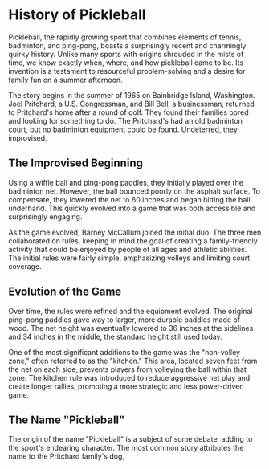 # History of Pickleball

Pickleball, the rapidly growing sport that combines elements of tennis, badminton, and ping-pong, boasts a surprisingly recent and charmingly quirky history. Unlike many sports with origins shrouded in the mists of time, we know exactly when, where, and how pickleball came to be. Its invention is a testament to resourceful problem-solving and a desire for family fun on a summer afternoon.

The story begins in the summer of 1965 on Bainbridge Island, Washington. Joel Pritchard, a U.S. Congressman, and Bill Bell, a businessman, returned to Pritchard's home after a round of golf. They found their families bored and looking for something to do. The Pritchard's had an old badminton court, but no badminton equipment could be found. Undeterred, they improvised.

## The Improvised Beginning

Using a wiffle ball and ping-pong paddles, they initially played over the badminton net. However, the ball bounced poorly on the asphalt surface. To compensate, they lowered the net to 60 inches and began hitting the ball underhand. This quickly evolved into a game that was both accessible and surprisingly engaging.

As the game evolved, Barney McCallum joined the initial duo. The three men collaborated on rules, keeping in mind the goal of creating a family-friendly activity that could be enjoyed by people of all ages and athletic abilities. The initial rules were fairly simple, emphasizing volleys and limiting court coverage.

## Evolution of the Game

Over time, the rules were refined and the equipment evolved. The original ping-pong paddles gave way to larger, more durable paddles made of wood. The net height was eventually lowered to 36 inches at the sidelines and 34 inches in the middle, the standard height still used today.

One of the most significant additions to the game was the "non-volley zone," often referred to as the "kitchen." This area, located seven feet from the net on each side, prevents players from volleying the ball within that zone. The kitchen rule was introduced to reduce aggressive net play and create longer rallies, promoting a more strategic and less power-driven game.

## The Name "Pickleball"

The origin of the name "Pickleball" is a subject of some debate, adding to the sport's endearing character. The most common story attributes the name to the Pritchard family's dog,